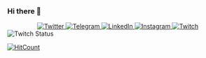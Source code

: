 ### Hi there 👋

<!--
**Wprosdocimo/wprosdocimo** is a ✨ _special_ ✨ repository because its `README.md` (this file) appears on your GitHub profile.

Here are some ideas to get you started:

- 🔭 I’m currently working on ...
- 🌱 I’m currently learning ...
- 👯 I’m looking to collaborate on ...
- 🤔 I’m looking for help with ...
- 💬 Ask me about ...
- 📫 How to reach me: ...
- 😄 Pronouns: ...
- ⚡ Fun fact: ...
-->


<div align="center">
  <a href="https://twitter.com/wprosdocimo" target="_blank">
    <img src="https://img.shields.io/badge/-Twitter-1ca0f1?style=flat-square&labelColor=1ca0f1&logo=twitter&logoColor=white&link=https://twitter.com/wprosdocimo" alt="Twitter" />
  </a>
  
  <a href="https://t.me/wprosdocimo" target="_blank">
    <img src="https://img.shields.io/badge/-Telegram-2CA5E0?style=flat-square&labelColor=1ca0f1&logo=telegram&logoColor=white&link=https://t.me/wprosdocimo" alt="Telegram" />
  </a>

  <a href="https://www.linkedin.com/in/wprosdocimo/" target="_blank">
    <img src="https://img.shields.io/badge/LinkedIn-%230077B5.svg?&style=flat-square&logo=linkedin&logoColor=white" alt="LinkedIn">
  </a>
  
  <a href="https://www.instagram.com/wprosdocimo/" target="_blank">
    <img src="https://img.shields.io/badge/Instagram-%23E4405F.svg?&style=flat-square&logo=instagram&logoColor=white" alt="Instagram">
  </a>
  
  <a href="https://www.twitch.tv/wprosdocimo/" target="_blank">
    <img src="https://img.shields.io/badge/Twitch-9146FF.svg?&style=flat-square&logo=twitch&logoColor=white" alt="Twitch">
  </a>
  
  <!--
    <a href="https://steamcommunity.com/id/luisfman/" target="_blank">
      <img src="https://img.shields.io/badge/Steam-000000.svg?&style=flat-square&logo=steam&logoColor=white" alt="Steam">
    </a>
  -->

</div>



<img alt="Twitch Status" src="https://img.shields.io/twitch/status/siulmanfroni?logo=twitch&logoColor=9146FF&style=for-the-badge">

[![HitCount](http://hits.dwyl.com/luismanfroni/luismanfroni.svg)](http://hits.dwyl.com/luismanfroni/luismanfroni)

